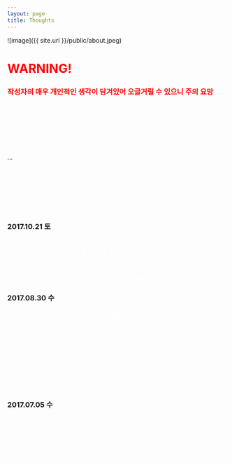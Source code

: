 ```yaml
---
layout: page
title: Thoughts
---
```


![image]({{ site.url }}/public/about.jpeg)

# <span style="color:red">WARNING!</span>
### <span style="color:red">작성자의 매우 개인적인 생각이 담겨있어 오글거릴 수 있으니 주의 요망</span>

　  
　  
　  
　  
　  

...

　  
　  
　  
　  
　  

### 2017.10.21 토
<span style="color:white">
알고 보니 주변에서는 아무도 신경 쓰지 않았던, 나 혼자만 걱정하던 수습 기간이 ~끝났다~ 끝났겠지...? 요즘은 코드를 왜 이렇게 이쁘게 작성하지 못할까 하는 생각에 잠겨있다. 동료들의 코드를 보다가 내 코드를 보면 한숨만 푹푹 나온다. '주니어니까 괜찮아', '주니어라서 이해해'라는 핑계는 싫다. 그리고 경력이 쌓여가면서 실력이 자연스레 늘 거로 생각하지 않는다. 좋은 코드를 자꾸 보고 시야를 넓혀야 한다.
</span>

### 2017.08.30 수
<span style="color:white">
나는 아직 그대로인 것 같은데 시간은 왜 이렇게 빨리 흘러가는지 모르겠다. 누군가 즐겁냐고 재밌냐고 물어보았을 때 바로 대답하지 못했다. 새로운 문화에 대한 신기함, 좋은 동료들과 함께하는 설렘, 성장하고 싶은 욕망, 그리고 스스로 하는 다짐 등 처음 느꼈던 감정들은 여전하다. 그럼 왜 바로 '네'라고 하지 못했을까? 돌아오는 버스 안에서 생각해보았는데 결론은 많은 부담과 걱정을 해소하지 못한 것 같다. 민폐 끼치지 않게 잘 해내고 싶고 도움이 되고 싶지만, 역시 뜻대로 되지 않는다. 코드를 짤 때, 리뷰할 때, 회의할 때, 대화할 때 등의 모든 순간에서 부끄럽지 않았던 적이 없다. 너무 초조해하지 말라고 주변에서 조언해주지만, 성격상 쉽게 바뀌지 않아서 힘들다. 부족한 점은 인정하고 앞으로 채워나가면 된다고 생각하지만 역시 현실은 다르다.
</span>

### 2017.07.05 수
<span style="color:white">
하나의 고민이 해결되면 또 다른 고민이 자리를 메꾼다. 지금까지 해온 일들이 그래도 틀리지 않았다는 이야기에 조금이나마 줄어든 걱정. 반대로 특정한 것에만 집중한 나머지 정작 다른 중요한 것을 놓친 느낌. 결국, 아는 게 없다. 긴장이 풀리면서 찾아온 ₩들로 머릿속이 어지럽다. 처음으로 주어진 순간과 다신 오지 않을 것 같은 기회, 그리고 ~~놓쳤다~~. 꺼내고 싶은 말은 많은데 더 초라해질까 봐 창피하다.
</span>
